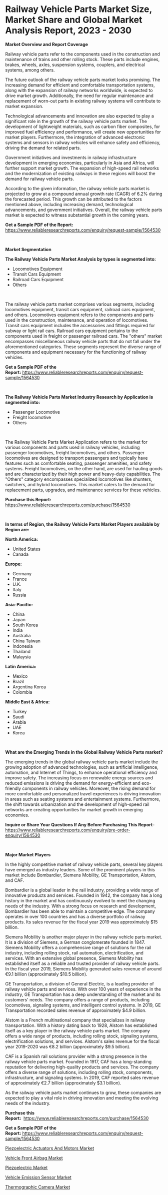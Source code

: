 <p><h1>Railway Vehicle Parts Market Size, Market Share and Global Market Analysis Report, 2023 - 2030</h1></p><p><strong>Market Overview and Report Coverage</strong></p>
<p><p>Railway vehicle parts refer to the components used in the construction and maintenance of trains and other rolling stock. These parts include engines, brakes, wheels, axles, suspension systems, couplers, and electrical systems, among others.</p><p>The future outlook of the railway vehicle parts market looks promising. The increasing demand for efficient and comfortable transportation systems, along with the expansion of railway networks worldwide, is expected to drive market growth. Additionally, the need for regular maintenance and replacement of worn-out parts in existing railway systems will contribute to market expansion.</p><p>Technological advancements and innovation are also expected to play a significant role in the growth of the railway vehicle parts market. The development of lightweight materials, such as carbon fiber composites, for improved fuel efficiency and performance, will create new opportunities for market players. Furthermore, the integration of advanced electronic systems and sensors in railway vehicles will enhance safety and efficiency, driving the demand for related parts.</p><p>Government initiatives and investments in railway infrastructure development in emerging economies, particularly in Asia and Africa, will further support market growth. The expansion of high-speed rail networks and the modernization of existing railways in these regions will boost the demand for railway vehicle parts.</p><p>According to the given information, the railway vehicle parts market is projected to grow at a compound annual growth rate (CAGR) of 6.2% during the forecasted period. This growth can be attributed to the factors mentioned above, including increasing demand, technological advancements, and government initiatives. Overall, the railway vehicle parts market is expected to witness substantial growth in the coming years.</p></p>
<p><strong>Get a Sample PDF of the Report:</strong> <a href="https://www.reliableresearchreports.com/enquiry/request-sample/1564530">https://www.reliableresearchreports.com/enquiry/request-sample/1564530</a></p>
<p>&nbsp;</p>
<p><strong>Market Segmentation</strong></p>
<p><strong>The Railway Vehicle Parts Market Analysis by types is segmented into:</strong></p>
<p><ul><li>Locomotives Equipment</li><li>Transit Cars Equipment</li><li>Railroad Cars Equipment</li><li>Others</li></ul></p>
<p>&nbsp;</p>
<p><p>The railway vehicle parts market comprises various segments, including locomotives equipment, transit cars equipment, railroad cars equipment, and others. Locomotives equipment refers to the components and parts used in the construction, maintenance, and operation of locomotives. Transit cars equipment includes the accessories and fittings required for subway or light rail cars. Railroad cars equipment pertains to the components used in freight or passenger railroad cars. The "others" market encompasses miscellaneous railway vehicle parts that do not fall under the aforementioned categories. These segments represent the diverse range of components and equipment necessary for the functioning of railway vehicles.</p></p>
<p><strong>Get a Sample PDF of the Report:</strong>&nbsp;<a href="https://www.reliableresearchreports.com/enquiry/request-sample/1564530">https://www.reliableresearchreports.com/enquiry/request-sample/1564530</a></p>
<p>&nbsp;</p>
<p><strong>The Railway Vehicle Parts Market Industry Research by Application is segmented into:</strong></p>
<p><ul><li>Passenger Locomotive</li><li>Freight locomotive</li><li>Others</li></ul></p>
<p>&nbsp;</p>
<p><p>The Railway Vehicle Parts Market Application refers to the market for various components and parts used in railway vehicles, including passenger locomotives, freight locomotives, and others. Passenger locomotives are designed to transport passengers and typically have features such as comfortable seating, passenger amenities, and safety systems. Freight locomotives, on the other hand, are used for hauling goods and are characterized by their high power and heavy-duty capabilities. The "Others" category encompasses specialized locomotives like shunters, switchers, and hybrid locomotives. This market caters to the demand for replacement parts, upgrades, and maintenance services for these vehicles.</p></p>
<p><strong>Purchase this Report:</strong>&nbsp; <a href="https://www.reliableresearchreports.com/purchase/1564530">https://www.reliableresearchreports.com/purchase/1564530</a></p>
<p>&nbsp;</p>
<p><strong>In terms of Region, the Railway Vehicle Parts Market Players available by Region are:</strong></p>
<p>
    <p> <strong> North America: </strong>
        <ul>
            <li>United States</li>
            <li>Canada</li>
        </ul>
        </p> 
    <p> <strong> Europe: </strong>
        <ul>
            <li>Germany</li>
            <li>France</li>
            <li>U.K.</li>
            <li>Italy</li>
            <li>Russia</li>
        </ul>
        </p> 
    <p> <strong> Asia-Pacific: </strong>
        <ul>
            <li>China</li>
            <li>Japan</li>
            <li>South Korea</li>
            <li>India</li>
            <li>Australia</li>
            <li>China Taiwan</li>
            <li>Indonesia</li>
            <li>Thailand</li>
            <li>Malaysia</li>
        </ul>
        </p> 
    <p> <strong> Latin America: </strong>
        <ul>
            <li>Mexico</li>
            <li>Brazil</li>
            <li>Argentina Korea</li>
            <li>Colombia</li>
        </ul>
        </p> 
    <p> <strong> Middle East & Africa: </strong>
        <ul>
            <li>Turkey</li>
            <li>Saudi</li>
            <li>Arabia</li>
            <li>UAE</li>
            <li>Korea</li>
        </ul>
    </p>
    </p>
<p>&nbsp;</p>
<p><strong>What are the Emerging Trends in the Global Railway Vehicle Parts market?</strong></p>
<p><p>The emerging trends in the global railway vehicle parts market include the growing adoption of advanced technologies, such as artificial intelligence, automation, and Internet of Things, to enhance operational efficiency and improve safety. The increasing focus on renewable energy sources and reduced emissions is driving the demand for energy-efficient and eco-friendly components in railway vehicles. Moreover, the rising demand for more comfortable and personalized travel experiences is driving innovation in areas such as seating systems and entertainment systems. Furthermore, the shift towards urbanization and the development of high-speed rail networks are creating opportunities for market growth in emerging economies.</p></p>
<p><strong>Inquire or Share Your Questions If Any Before Purchasing This Report</strong>- <a href="https://www.reliableresearchreports.com/enquiry/pre-order-enquiry/1564530">https://www.reliableresearchreports.com/enquiry/pre-order-enquiry/1564530</a></p>
<p>&nbsp;</p>
<p><strong>Major Market Players</strong></p>
<p><p>In the highly competitive market of railway vehicle parts, several key players have emerged as industry leaders. Some of the prominent players in this market include Bombardier, Siemens Mobility, GE Transportation, Alstom, and CAF. </p><p>Bombardier is a global leader in the rail industry, providing a wide range of innovative products and services. Founded in 1942, the company has a long history in the market and has continuously evolved to meet the changing needs of the industry. With a strong focus on research and development, Bombardier has been able to maintain a competitive edge. The company operates in over 100 countries and has a diverse portfolio of railway products. Its sales revenue for the fiscal year 2019 was approximately $15 billion.</p><p>Siemens Mobility is another major player in the railway vehicle parts market. It is a division of Siemens, a German conglomerate founded in 1847. Siemens Mobility offers a comprehensive range of solutions for the rail industry, including rolling stock, rail automation, electrification, and services. With an extensive global presence, Siemens Mobility has established itself as a reliable and trusted provider of railway vehicle parts. In the fiscal year 2019, Siemens Mobility generated sales revenue of around €9.1 billion (approximately $10.5 billion).</p><p>GE Transportation, a division of General Electric, is a leading provider of railway vehicle parts and services. With over 100 years of experience in the industry, GE Transportation has a deep understanding of the market and its customers' needs. The company offers a range of products, including locomotives, signaling systems, and intelligent control systems. In 2019, GE Transportation recorded sales revenue of approximately $4.9 billion.</p><p>Alstom is a French multinational company that specializes in railway transportation. With a history dating back to 1928, Alstom has established itself as a key player in the railway vehicle parts market. The company offers a wide range of products, including rolling stock, signaling systems, electrification solutions, and services. Alstom's sales revenue for the fiscal year 2019-2020 was €8.2 billion (approximately $9.5 billion).</p><p>CAF is a Spanish rail solutions provider with a strong presence in the railway vehicle parts market. Founded in 1917, CAF has a long-standing reputation for delivering high-quality products and services. The company offers a diverse range of solutions, including rolling stock, components, infrastructure, and signaling systems. In 2019, CAF reported sales revenue of approximately €2.7 billion (approximately $3.1 billion).</p><p>As the railway vehicle parts market continues to grow, these companies are expected to play a vital role in driving innovation and meeting the evolving needs of the industry.</p></p>
<p><strong>Purchase this Report:</strong>&nbsp;&nbsp;<a href="https://www.reliableresearchreports.com/purchase/1564530">https://www.reliableresearchreports.com/purchase/1564530</a></p>
<p></p>
<p><strong>Get a Sample PDF of the Report:</strong>&nbsp;<a href="https://www.reliableresearchreports.com/enquiry/request-sample/1564530">https://www.reliableresearchreports.com/enquiry/request-sample/1564530</a></p>
<p><p><a href="https://medium.com/@miningmaster/decoding-piezoelectric-actuators-and-motors-market-metrics-market-share-trends-and-growth-ff6d28c114ca">Piezoelectric Actuators And Motors Market</a></p><p><a href="https://github.com/kholmovskayalyudmila/Market-Research-Report-List-1/blob/main/vehicle-front-airbag-market.md">Vehicle Front Airbag Market</a></p><p><a href="https://medium.com/@altcoinartist/piezoelectric-market-analysis-and-sze-forecasted-for-period-from-2023-to-2030-49139e102ac0">Piezoelectric Market</a></p><p><a href="https://github.com/sofyaavrova/Market-Research-Report-List-1/blob/main/vehicle-emission-sensor-market.md">Vehicle Emission Sensor Market</a></p><p><a href="https://www.linkedin.com/pulse/thermographic-camera-market-research-report-unlocks-analysis-bvcre/">Thermographic Camera Market</a></p></p>